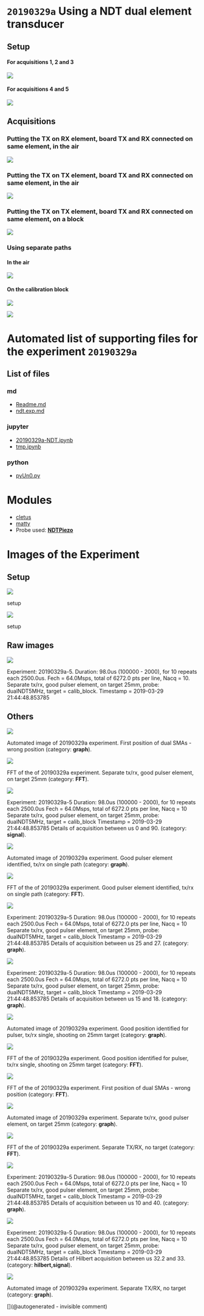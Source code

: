 # `20190329a` Using a NDT dual element transducer

## Setup

#### For acquisitions 1, 2 and 3

![](/matty/20190329a/photos/P_20190329_214159.jpg)

#### For acquisitions 4 and 5

![](/matty/20190329a/photos/P_20190329_214504.jpg)

## Acquisitions

### Putting the TX on RX element, board TX and RX connected on same element, in the air 

![](/matty/20190329a/images/20190329a-1.jpg)

### Putting the TX on TX element, board TX and RX connected on same element, in the air 

![](/matty/20190329a/images/20190329a-2.jpg)

### Putting the TX on TX element, board TX and RX connected on same element, on a block

![](/matty/20190329a/images/20190329a-3.jpg)

### Using separate paths

#### In the air

![](/matty/20190329a/images/20190329a-4.jpg)

#### On the calibration block

![](/matty/20190329a/images/20190329a-5.jpg)

![](/matty/20190329a/images/details_15-18_20190329a-5.jpg)




# Automated list of supporting files for the __experiment `20190329a`__

## List of files

### md

* [Readme.md](/matty/20190329a/Readme.md)
* [ndt.exp.md](/matty/20190329a/ndt.exp.md)


### jupyter

* [20190329a-NDT.ipynb](/matty/20190329a/20190329a-NDT.ipynb)
* [tmp.ipynb](/tmp.ipynb)


### python

* [pyUn0.py](/matty/20190329a/pyUn0.py)





# Modules

* [cletus](/retired/cletus/)
* [matty](/matty/)
* Probe used: __[NDTPiezo](/include/probes/auto/NDTPiezo.md)__




# Images of the Experiment

## Setup

![](/matty/20190329a/photos/P_20190329_214504.jpg)

setup

![](/matty/20190329a/photos/P_20190329_214159.jpg)

setup

## Raw images

![](/matty/20190329a/images/2DArray_20190329a-5.jpg)

Experiment: 20190329a-5. Duration: 98.0us (100000 - 2000), for 10 repeats each 2500.0us. Fech = 64.0Msps, total of 6272.0 pts per line, Nacq = 10. Separate tx/rx, good pulser element, on target 25mm, probe: dualNDT5MHz, target = calib_block. Timestamp = 2019-03-29 21:44:48.853785

## Others

![](/matty/20190329a/images/20190329a-1.jpg)

Automated image of 20190329a experiment. First position of dual SMAs - wrong position (category: __graph__).

![](/matty/20190329a/images/20190329a-5-fft.jpg)

FFT of the of 20190329a experiment. Separate tx/rx, good pulser element, on target 25mm (category: __FFT__).

![](/matty/20190329a/images/details_0-90_20190329a-5.jpg)

Experiment: 20190329a-5
Duration: 98.0us (100000 - 2000), for 10 repeats each 2500.0us
Fech = 64.0Msps, total of 6272.0 pts per line, Nacq = 10
Separate tx/rx, good pulser element, on target 25mm, probe: dualNDT5MHz, target = calib_block
Timestamp = 2019-03-29 21:44:48.853785
Details of acquisition between us 0 and 90. (category: __signal__).

![](/matty/20190329a/images/20190329a-2.jpg)

Automated image of 20190329a experiment. Good pulser element identified, tx/rx on single path (category: __graph__).

![](/matty/20190329a/images/20190329a-2-fft.jpg)

FFT of the of 20190329a experiment. Good pulser element identified, tx/rx on single path (category: __FFT__).

![](/matty/20190329a/images/details_25-27_20190329a-5.jpg)

Experiment: 20190329a-5
Duration: 98.0us (100000 - 2000), for 10 repeats each 2500.0us
Fech = 64.0Msps, total of 6272.0 pts per line, Nacq = 10
Separate tx/rx, good pulser element, on target 25mm, probe: dualNDT5MHz, target = calib_block
Timestamp = 2019-03-29 21:44:48.853785
Details of acquisition between us 25 and 27. (category: __graph__).

![](/matty/20190329a/images/details_15-18_20190329a-5.jpg)

Experiment: 20190329a-5
Duration: 98.0us (100000 - 2000), for 10 repeats each 2500.0us
Fech = 64.0Msps, total of 6272.0 pts per line, Nacq = 10
Separate tx/rx, good pulser element, on target 25mm, probe: dualNDT5MHz, target = calib_block
Timestamp = 2019-03-29 21:44:48.853785
Details of acquisition between us 15 and 18. (category: __graph__).

![](/matty/20190329a/images/20190329a-3.jpg)

Automated image of 20190329a experiment. Good position identified for pulser, tx/rx single, shooting on 25mm target (category: __graph__).

![](/matty/20190329a/images/20190329a-3-fft.jpg)

FFT of the of 20190329a experiment. Good position identified for pulser, tx/rx single, shooting on 25mm target (category: __FFT__).

![](/matty/20190329a/images/20190329a-1-fft.jpg)

FFT of the of 20190329a experiment. First position of dual SMAs - wrong position (category: __FFT__).

![](/matty/20190329a/images/20190329a-5.jpg)

Automated image of 20190329a experiment. Separate tx/rx, good pulser element, on target 25mm (category: __graph__).

![](/matty/20190329a/images/20190329a-4-fft.jpg)

FFT of the of 20190329a experiment. Separate TX/RX, no target (category: __FFT__).

![](/matty/20190329a/images/details_10-40_20190329a-5.jpg)

Experiment: 20190329a-5
Duration: 98.0us (100000 - 2000), for 10 repeats each 2500.0us
Fech = 64.0Msps, total of 6272.0 pts per line, Nacq = 10
Separate tx/rx, good pulser element, on target 25mm, probe: dualNDT5MHz, target = calib_block
Timestamp = 2019-03-29 21:44:48.853785
Details of acquisition between us 10 and 40. (category: __graph__).

![](/matty/20190329a/images/details_alllines_avg_32.2-33_20190329a-5.jpg)

Experiment: 20190329a-5
Duration: 98.0us (100000 - 2000), for 10 repeats each 2500.0us
Fech = 64.0Msps, total of 6272.0 pts per line, Nacq = 10
Separate tx/rx, good pulser element, on target 25mm, probe: dualNDT5MHz, target = calib_block
Timestamp = 2019-03-29 21:44:48.853785
Details of Hilbert acquisition between us 32.2 and 33. (category: __hilbert,signal__).

![](/matty/20190329a/images/20190329a-4.jpg)

Automated image of 20190329a experiment. Separate TX/RX, no target (category: __graph__).










[](@autogenerated - invisible comment)